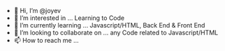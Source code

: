 - 👋 Hi, I’m @joyev
- 👀 I’m interested in ... Learning to Code
- 🌱 I’m currently learning ... Javascript/HTML, Back End & Front End
- 💞️ I’m looking to collaborate on ... any Code related to Javascript/HTML
- 📫 How to reach me ... 

<!---
joyev/joyev is a ✨ special ✨ repository because its `README.md` (this file) appears on your GitHub profile.
You can click the Preview link to take a look at your changes.
--->
